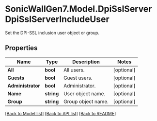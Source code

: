 # SonicWallGen7.Model.DpiSslServerDpiSslServerIncludeUser
Set the DPI-SSL inclusion user object or group.

## Properties

Name | Type | Description | Notes
------------ | ------------- | ------------- | -------------
**All** | **bool** | All users. | [optional] 
**Guests** | **bool** | Guest users. | [optional] 
**Administrator** | **bool** | Administrator. | [optional] 
**Name** | **string** | User object name. | [optional] 
**Group** | **string** | Group object name. | [optional] 

[[Back to Model list]](../README.md#documentation-for-models) [[Back to API list]](../README.md#documentation-for-api-endpoints) [[Back to README]](../README.md)

